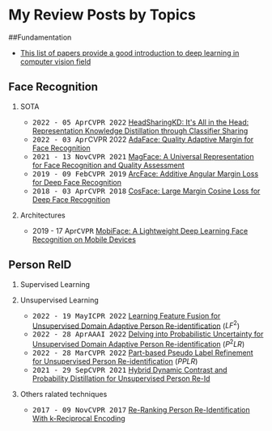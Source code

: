# My Review Posts by Topics

##Fundamentation
   - [This list of papers provide a good introduction to deep learning in computer vision field](1.Start/fundamental_paper.md)


## Face Recognition

1. SOTA
   - <kbd>2022 - 05 Apr</kbd><kbd>CVPR 2022</kbd> [HeadSharingKD: It's All in the Head: Representation Knowledge Distillation through Classifier Sharing](2.Face%20Recogntion/SOTA/HeadSharingKD.md)
   - <kbd>2022 - 03 Apr</kbd><kdb>CVPR 2022</kbd> [AdaFace: Quality Adaptive Margin for Face Recognition](2.Face%20Recogntion/SOTA/AdaFace.md)
   - <kbd>2021 - 13 Nov</kbd><kbd>CVPR 2021</kbd> [MagFace: A Universal Representation for Face Recognition and Quality Assessment](2.Face%20Recogntion/SOTA/MagFace.md)
   - <kbd>2019 - 09 Feb</kbd><kbd>CVPR 2019</kbd> [ArcFace: Additive Angular Margin Loss for Deep Face Recognition](2.Face%20Recogntion/SOTA/ArcFace.md)
   - <kbd>2018 - 03 Apr</kbd><kbd>CVPR 2018</kbd> [CosFace: Large Margin Cosine Loss for Deep Face Recognition](2.Face%20Recogntion/SOTA/CosFace.md)
  
2. Architectures
   - <kdb>2019 - 17 Apr</kbd><kbd>CVPR</kbd> [MobiFace: A Lightweight Deep Learning Face Recognition on Mobile Devices](2.Face%20Recogntion/Architectures/Mobiface.md)

## Person ReID

1. Supervised Learning
   
2. Unsupervised Learning
   - <kbd>2022 - 19 May</kbd><kbd>ICPR 2022</kbd> [Learning Feature Fusion for Unsupervised Domain Adaptive Person Re-identification](3.Person%20ReID/LF2.md) ($LF^2$)
   - <kbd>2022 - 28 Apr</kbd><kbd>AAAI 2022</kbd> [Delving into Probabilistic Uncertainty for Unsupervised Domain Adaptive Person Re-identification](3.Person%20ReID/P2LR.md) ($P^{2}LR$)
   - <kbd>2022 - 28 Mar</kbd><kbd>CVPR 2022</kbd> [Part-based Pseudo Label Refinement for Unsupervised Person Re-identification](3.Person%20ReID/PPLR.md) ($PPLR$)
   - <kbd>2021 - 29 Sep</kbd><kbd>CVPR 2021</kbd> [Hybrid Dynamic Contrast and Probability Distillation for Unsupervised Person Re-Id](3.Person%20ReID/HDCPD.md)
  
3. Others ralated techniques
   - <kbd>2017 - 09 Nov</kbd><kbd>CVPR 2017</kbd> [Re-Ranking Person Re-Identification With k-Reciprocal Encoding](3.Person%20ReID/ReRankwKRE.md)
